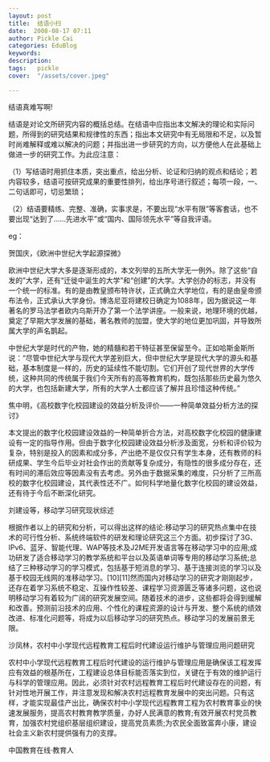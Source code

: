 ```yaml
---
layout: post  
title:  结语小扫  
date:  2008-08-17 07:11  
author: Pickle Cai  
categories: EduBlog  
keywords: 
description:   
tags:	pickle   
cover:  "/assets/cover.jpeg"  

---  
```

    
结语真难写啊!



 



结语是对论文所研究内容的概括总结。在结语中应指出本文解决的理论和实际问题，所得到的研究结果和规律性的东西；指出本文研究中有无局限和不足，以及暂时尚难解释或难以解决的问题；并指出进一步研究的方向，以方便他人在此基础上做进一步的研究工作。为此应注意：



（1）写结语时用抓住本质，突出重点，给出分析、论证和归纳的观点和结论；若内容较多，结语可按研究成果的重要性排列，给出序号进行叙述；每项一段，一、二句话即可，切忌繁琐；



（2）结语要精练、完整、准确，实事求是，不要出现“水平有限”等客套话，也不要出现“达到了……先进水平”或“国内、国际领先水平”等自我评语。



 



 



eg：



 



贺国庆，《欧洲中世纪大学起源探微》



欧洲中世纪大学大多是逐渐形成的，本文列举的五所大学无一例外。除了这些“自发的”大学，还有“迁徙中诞生的大学”和“创建”的大学。大学创办的标志，并没有一个统一的标准。有的是由教皇颁布特许状，正式确立大学地位，有的是由皇帝颁布法令，正式承认大学身份。博洛尼亚将建校日确定为1088年，因为据说这一年著名的罗马法学者欧内乌斯开办了第一个法学讲座。一般来说，地理环境的优越，奠定了早期大学发展的基础，著名教师的加盟，使大学的地位更加巩固，并导致所属大学的声名鹊起。



中世纪大学是时代的产物，她的精髓和若干特征甚至保留至今。正如哈斯金斯所说：“尽管中世纪大学与现代大学差别巨大，但中世纪大学是现代大学的源头和基础，基本制度是一样的，历史的延续性不能切割。它们开创了现代世界的大学传统，这种共同的传统属于我们今天所有的高等教育机构，既包括那些历史最为悠久的大学，也包括新建大学，所有的大学人士都应该了解并且珍惜这种传统。”



 



焦中明，《高校数字化校园建设的效益分析及评价——一种简单效益分析方法的探讨》



本文提出的数字化校园建设效益的一种简单折合方法，对高校数字化校园的健康建设有一定的指导作用。但由于数字化校园建设效益分析涉及面宽，分析和评价较为复杂，特别是投入的因素和成分多，产出绝不是仅仅只有学生本身，还有教师的科研成果、学生今后毕业对社会作出的贡献等复杂成分，有隐性的很多成分存在，还有时间的滞后效应等因素没有去考虑。另外由于数据采集的难度，只分析了三所高校的数字化校园建设，其代表性还不广。如何科学地量化数字化校园的建设效益，还有待于今后不断深化研究。



 



刘建设等，移动学习研究现状综述



根据作者以上的研究和分析，可以得出这样的结论:移动学习的研究热点集中在技术的可行性分析、系统终端软件的研发和理论研究这三个方面。初步探讨了3G、IPv6、蓝牙、智能代理、WAP等技术及J2ME开发语言等在移动学习中的应用;成功研发了适合移动学习的教学系统和平台以及英语单词等专用的移动学习系统;总结了三种移动学习的学习模式，包括基于短消息的学习、基于连接浏览的学习以及基于校园无线网的准移动学习。[10][11]然而国内对移动学习的研究才刚刚起步，还存在着学习系统不稳定、互操作性较差、课程学习资源匮乏等诸多问题，这也说明移动学习有着较为广阔的研究发展空间。随着技术的进步，这些都将会得到缓解和改善。预测前沿技术的应用、个性化的课程资源的设计与开发、整个系统的绩效改进、标准化问题等，将成为以后移动学习的研究热点。移动学习的发展前景无限。



 



沙凤林，农村中小学现代远程教育工程后时代建设运行维护与管理应用问题研究



农村中小学现代远程教育工程后时代建设的运行维护与管理应用是确保该工程发挥应有效益的根基所在，工程建设总体目标能否落实到位，关键在于有效的维护运行与科学的管理应用。因此，必须针对农村远程教育工程后时代建设存在的问题，有针对性地开展工作，并注意发现和解决农村远程教育发展中的突出问题。只有这样，才能实现最佳产出比，确保农村中小学现代远程教育工程为农村教育事业的快速发展服务，提高农村教育教学质量，办好人民满意的教育;有效开展农村党员教育，加强农村党组织基层组织建设，提高党员素质;为农民全面致富奔小康，建设社会主义新农村提供强有力的支撑。



 



		    
 中国教育在线·教育人

